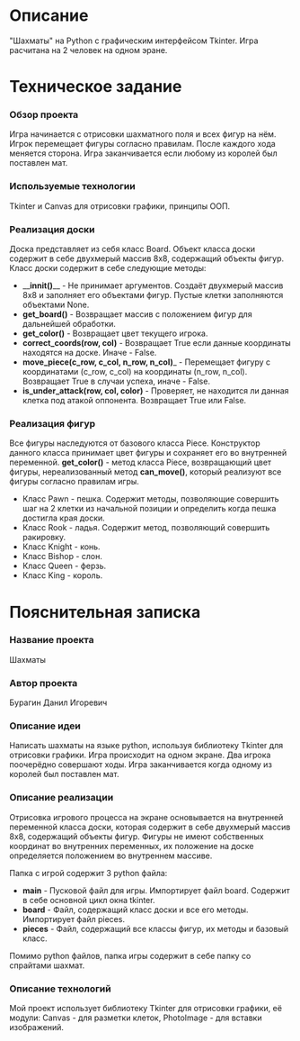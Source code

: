 # Описание
"Шахматы" на Python с графическим интерфейсом Tkinter. Игра расчитана на 2 человек на одном эране.

# Техническое задание
### Обзор проекта
Игра начинается с отрисовки шахматного поля и всех фигур на нём. Игрок перемещает фигуры согласно правилам. После каждого хода меняется сторона. Игра заканчивается если любому из королей был поставлен мат.
### Используемые технологии
Tkinter и Canvas для отрисовки графики, принципы ООП.
### Реализация доски
Доска представляет из себя класс Board. Объект класса доски содержит в себе двухмерый массив 8x8, содержащий объекты фигур.
Класс доски содержит в себе следующие методы:
- \_\___innit()__\_\_ - Не принимает аргументов. Создаёт двухмерый массив 8x8 и заполняет его объектами фигур. Пустые клетки заполняются объектами None.
- __get_board()__ - Возвращает массив с положением фигур для дальнейшей обработки.
- __get_color()__ - Возвращает цвет текущего игрока.
- __correct_coords(row, col)__ - Возвращает True если данные координаты находятся на доске. Иначе - False.
- __move_piece(c_row, c_col, n_row, n_col)___ - Перемещает фигуру с координатами (c_row, c_col) на координаты (n_row, n_col). Возвращает True в случаи успеха, иначе - False.
- __is_under_attack(row, col, color)__ - Проверяет, не находится ли данная клетка под атакой оппонента. Возвращает True или False.
### Реализация фигур
Все фигуры наследуются от базового класса Piece. Конструктор данного класса принимает цвет фигуры и сохраняет его во внутренней переменной. __get_color()__ - метод класса Piece, возвращающий цвет фигуры, нереализованный метод __can_move()__, который реализуют все фигуры согласно правилам игры.
- Класс Pawn - пешка. Содержит методы, позволяющие совершить шаг на 2 клетки из начальной позиции и определить когда пешка достигла края доски.
- Класс Rook - ладья. Содержит метод, позволяющий совершить ракировку.
- Класс Knight - конь.
- Класс Bishop - слон.
- Класс Queen - ферзь.
- Класс King - король.

# Пояснительная записка
### Название проекта
Шахматы
### Автор проекта
Бурагин Данил Игоревич
### Описание идеи
Написать шахматы на языке python, используя библиотеку Tkinter для отрисовки графики. Игра происходит на одном экране. Два игрока поочерёдно совершают ходы. Игра заканчивается когда одному из королей был поставлен мат.
### Описание реализации
Отрисовка игрового процесса на экране основывается на внутренней переменной класса доски, которая содержит в себе двухмерый массив 8x8, содержащий объекты фигур. Фигуры не имеют собственных координат во внутренних переменных, их положение на доске определяется положением во внутреннем массиве. 

Папка с игрой содержит 3 python файла:
- __main__ - Пусковой файл для игры. Импортирует файл board. Содержит в себе основной цикл окна tkinter.
- __board__ - Файл, содержащий класс доски и все его методы. Импортирует файл pieces.
- __pieces__ - Файл, содержащий все классы фигур, их методы и базовый класс.

Помимо python файлов, папка игры содержит в себе папку со спрайтами шахмат.
### Описание технологий
Мой проект использует библиотеку Tkinter для отрисовки графики, её модули: Canvas - для разметки клеток, PhotoImage - для вставки изображений.
